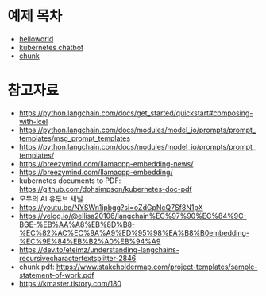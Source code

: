 # 예제 목차
* [helloworld](./example-1-helloworld.py)
* [kubernetes chatbot](./example-2-kubernetes.py)
* [chunk](./example-chunk.ipynb)

# 참고자료
* https://python.langchain.com/docs/get_started/quickstart#composing-with-lcel
* https://python.langchain.com/docs/modules/model_io/prompts/prompt_templates/msg_prompt_templates
* https://python.langchain.com/docs/modules/model_io/prompts/prompt_templates/
* https://breezymind.com/llamacpp-embedding-news/
* https://breezymind.com/llamacpp-embedding/
* kubernetes documents to PDF: https://github.com/dohsimpson/kubernetes-doc-pdf
* 모두의 AI 유투브 채널
* https://youtu.be/NYSWn1ipbgg?si=oZdGpNcQ7Sf8N1pX
* https://velog.io/@ellisa20106/langchain%EC%97%90%EC%84%9C-BGE-%EB%AA%A8%EB%8D%B8-%EC%82%AC%EC%9A%A9%ED%95%98%EA%B8%B0embedding-%EC%9E%84%EB%B2%A0%EB%94%A9
* https://dev.to/eteimz/understanding-langchains-recursivecharactertextsplitter-2846
* chunk pdf: https://www.stakeholdermap.com/project-templates/sample-statement-of-work.pdf
* https://kmaster.tistory.com/180